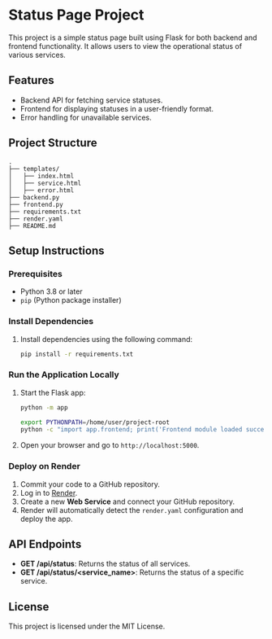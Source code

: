# Status Page Project

This project is a simple status page built using Flask for both backend and frontend functionality. It allows users to view the operational status of various services.

## Features
- Backend API for fetching service statuses.
- Frontend for displaying statuses in a user-friendly format.
- Error handling for unavailable services.

## Project Structure
```
.
├── templates/
│   ├── index.html
│   ├── service.html
│   ├── error.html
├── backend.py
├── frontend.py
├── requirements.txt
├── render.yaml
├── README.md
```

## Setup Instructions

### Prerequisites
- Python 3.8 or later
- `pip` (Python package installer)

### Install Dependencies
1. Install dependencies using the following command:
    ```bash
    pip install -r requirements.txt
    ```

### Run the Application Locally
1. Start the Flask app:
    ```bash
    python -m app
   
   export PYTHONPATH=/home/user/project-root
   python -c "import app.frontend; print('Frontend module loaded successfully')"
     ```

3. Open your browser and go to `http://localhost:5000`.

### Deploy on Render
1. Commit your code to a GitHub repository.
2. Log in to [Render](https://render.com).
3. Create a new **Web Service** and connect your GitHub repository.
4. Render will automatically detect the `render.yaml` configuration and deploy the app.

## API Endpoints
- **GET /api/status**: Returns the status of all services.
- **GET /api/status/<service_name>**: Returns the status of a specific service.

## License
This project is licensed under the MIT License.
